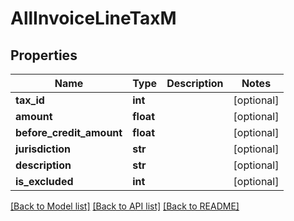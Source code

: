 # AllInvoiceLineTaxM

## Properties
Name | Type | Description | Notes
------------ | ------------- | ------------- | -------------
**tax_id** | **int** |  | [optional] 
**amount** | **float** |  | [optional] 
**before_credit_amount** | **float** |  | [optional] 
**jurisdiction** | **str** |  | [optional] 
**description** | **str** |  | [optional] 
**is_excluded** | **int** |  | [optional] 

[[Back to Model list]](../README.md#documentation-for-models) [[Back to API list]](../README.md#documentation-for-api-endpoints) [[Back to README]](../README.md)


